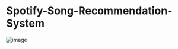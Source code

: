 # Spotify-Song-Recommendation-System
![image](https://github.com/EGpineapples/-Spotify-Song-Recommendation-System/assets/39887684/69759067-1f45-4a7d-856b-7286fe77049c)
